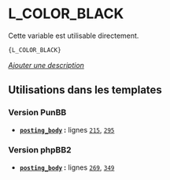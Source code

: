 # L_COLOR_BLACK


Cette variable est utilisable directement.

```html
{L_COLOR_BLACK}
```

[*Ajouter une description*](https://fa-tvars.appspot.com/var/L_COLOR_BLACK)

## Utilisations dans les templates

### Version PunBB
* __[`posting_body`](../tpl/var/punbb/posting_body.md#readme) :__ lignes [`215`](../tpl/src/punbb/posting_body.tpl#L215), [`295`](../tpl/src/punbb/posting_body.tpl#L295)

### Version phpBB2
* __[`posting_body`](../tpl/var/subsilver/posting_body.md#readme) :__ lignes [`269`](../tpl/src/subsilver/posting_body.tpl#L269), [`349`](../tpl/src/subsilver/posting_body.tpl#L349)